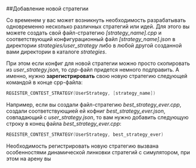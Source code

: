 ##Добавление новой стратегии

Со временем у вас может возникнуть необходимость разрабатывать одновременно несколько различных стратегий или идей. Для этого вы можете создать свой файл-стратегию *[strategy_name].cpp* и соответствующий конфигурационный файл *[strategy_name].json* в директории *strategies/user_strategy* либо в любой другой созданной вами директории в каталоге *strategies*. 

При этом если конфиг для новой стратегии можно просто скопировать из *user_strategy.json*, то *cpp*-файл придется немного подправить. А именно, нужно **зарегистрировать** свою новую стратегию следующей командой в конце cpp-файла:
```c++
REGISTER_CONTEST_STRATEGY(UserStrategy, [strategy_name])
```

Например, если вы создали файл-стратегию *best_strategy_ever.cpp*, создали соответствующией ей кофниг *best_strategy_ever.json*, совпадающий с *user_strategy.json*, то вам нужно добавить следующую строку в конец файла *best_strategy_ever.cpp*:
```c++
REGISTER_CONTEST_STRATEGY(UserStrategy, best_strategy_ever)
```

Необходимость регистрировать новую стратегию вызвана особенностями динамической линковки стратегий с симулятором, при этом на арену вы 